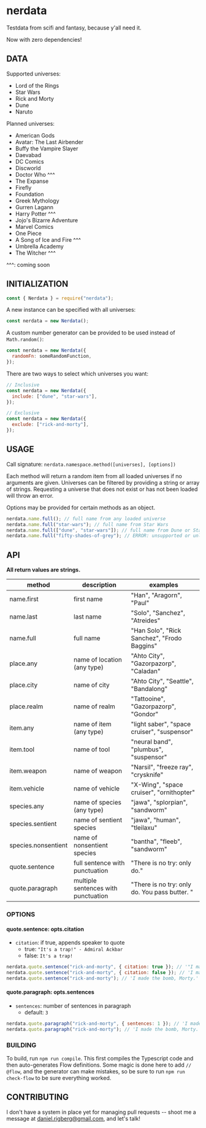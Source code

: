 # nerdata

Testdata from scifi and fantasy, because y'all need it.

Now with zero dependencies!

## DATA

Supported universes:

- Lord of the Rings
- Star Wars
- Rick and Morty
- Dune
- Naruto

Planned universes:

- American Gods
- Avatar: The Last Airbender
- Buffy the Vampire Slayer
- Daevabad
- DC Comics
- Discworld
- Doctor Who ^^^
- The Expanse
- Firefly
- Foundation
- Greek Mythology
- Gurren Lagann
- Harry Potter ^^^
- Jojo's Bizarre Adventure
- Marvel Comics
- One Piece
- A Song of Ice and Fire ^^^
- Umbrella Academy
- The Witcher ^^^

^^^: coming soon

## INITIALIZATION

```js
const { Nerdata } = require("nerdata");
```

A new instance can be specified with all universes:

```js
const nerdata = new Nerdata();
```

A custom number generator can be provided to be used instead of `Math.random()`:

```js
const nerdata = new Nerdata({
  randomFn: someRandomFunction,
});
```

There are two ways to select which universes you want:

```js
// Inclusive
const nerdata = new Nerdata({
  include: ["dune", "star-wars"],
});
```

```js
// Exclusive
const nerdata = new Nerdata({
  exclude: ["rick-and-morty"],
});
```

## USAGE

Call signature: `nerdata.namespace.method([universes], [options])`

Each method will return a random item from all loaded universes if no arguments are given. Universes can be filtered by providing a string or array of strings. Requesting a universe that does not exist or has not been loaded will throw an error.

Options may be provided for certain methods as an object.

```js
nerdata.name.full(); // full name from any loaded universe
nerdata.name.full("star-wars"); // full name from Star Wars
nerdata.name.full(["dune", "star-wars"]); // full name from Dune or Star Wars
nerdata.name.full("fifty-shades-of-grey"); // ERROR: unsupported or unloaded
```

## API

**All return values are strings.**

| method              | description                         | examples                                      |
| ------------------- | ----------------------------------- | --------------------------------------------- |
| name.first          | first name                          | "Han", "Aragorn", "Paul"                      |
| name.last           | last name                           | "Solo", "Sanchez", "Atreides"                 |
| name.full           | full name                           | "Han Solo", "Rick Sanchez", "Frodo Baggins"   |
| place.any           | name of location (any type)         | "Ahto City", "Gazorpazorp", "Caladan"         |
| place.city          | name of city                        | "Ahto City", "Seattle", "Bandalong"           |
| place.realm         | name of realm                       | "Tattooine", "Gazorpazorp", "Gondor"          |
| item.any            | name of item (any type)             | "light saber", "space cruiser", "suspensor"   |
| item.tool           | name of tool                        | "neural band", "plumbus", "suspensor"         |
| item.weapon         | name of weapon                      | "Narsil", "freeze ray", "crysknife"           |
| item.vehicle        | name of vehicle                     | "X-Wing", "space cruiser", "ornithopter"      |
| species.any         | name of species (any type)          | "jawa", "splorpian", "sandworm"               |
| species.sentient    | name of sentient species            | "jawa", "human", "tleilaxu"                   |
| species.nonsentient | name of nonsentient species         | "bantha", "fleeb", "sandworm"                 |
| quote.sentence      | full sentence with punctuation      | "There is no try: only do."                   |
| quote.paragraph     | multiple sentences with punctuation | "There is no try: only do. You pass butter. " |

### OPTIONS

#### quote.sentence: opts.citation

- `citation`: if true, appends speaker to quote
  - true: `"It's a trap!" - Admiral Ackbar`
  - false: `It's a trap!`

```js
nerdata.quote.sentence("rick-and-morty", { citation: true }); // '"I made the bomb, Morty." - Rick Sanchez'
nerdata.quote.sentence("rick-and-morty", { citation: false }); // 'I made the bomb, Morty.'
nerdata.quote.sentence("rick-and-morty"); // 'I made the bomb, Morty.'
```

#### quote.paragraph: opts.sentences

- `sentences`: number of sentences in paragraph
  - default: `3`

```js
nerdata.quote.paragraph("rick-and-morty", { sentences: 1 }); // 'I made the bomb, Morty.'
nerdata.quote.paragraph("rick-and-morty"); // 'I made the bomb, Morty. You pass butter. I mean, why would a Pop-Tart want to live inside a toaster, Rick?'
```

### BUILDING

To build, run `npm run compile`. This first compiles the Typescript code and then auto-generates Flow definitions. Some magic is done here to add `// @flow`, and the generator can make mistakes, so be sure to run `npm run check-flow` to be sure everything worked.

## CONTRIBUTING

I don't have a system in place yet for managing pull requests -- shoot me a message at daniel.rigberg@gmail.com, and let's talk!
